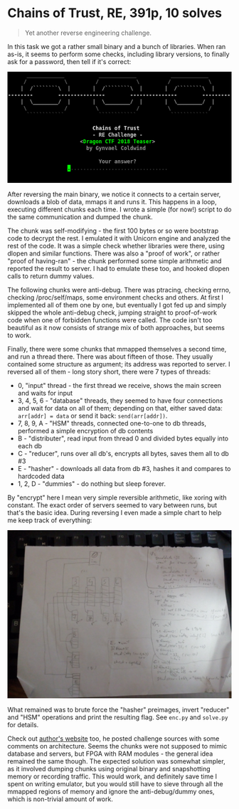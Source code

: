 # Chains of Trust, RE, 391p, 10 solves

> Yet another reverse engineering challenge.

In this task we got a rather small binary and a bunch of libraries. When ran as-is, it seems to perform some
checks, including library versions, to finally ask for a password, then tell if it's correct:

![chains](chains.png)

After reversing the main binary, we notice it connects to a certain server, downloads a blob of data,
mmaps it and runs it. This happens in a loop, executing different chunks each time. I wrote a simple (for now!)
script to do the same communication and dumped the chunk.

The chunk was self-modifying - the first 100 bytes or so were bootstrap code to decrypt the rest. I emulated
it with Unicorn engine and analyzed the rest of the code. It was a simple check whether libraries were 
there, using dlopen and similar functions. There was also a "proof of work", or rather "proof of having-ran" - 
the chunk performed some simple arithmetic and reported the result to server. I had to emulate these too,
and hooked dlopen calls to return dummy values.

The following chunks were anti-debug. There was ptracing, checking errno, checking /proc/self/maps,
some environment checks and others. At first I implemented all of them one by one, but eventually I got
fed up and simply skipped the whole anti-debug check, jumping straight to proof-of-work code when one of
forbidden functions were called. The code isn't too beautiful as it now consists of strange mix of both
approaches, but seems to work.

Finally, there were some chunks that mmapped themselves a second time, and run a thread there. There was
about fifteen of those. They usually contained some structure as argument; its address was reported to server.
I reversed all of them - long story short, there were 7 types of threads:
- 0, "input" thread - the first thread we receive, shows the main screen and waits for input
- 3, 4, 5, 6 - "database" threads, they seemed to have four connections and wait for data on all
of them; depending on that, either saved data: `arr[addr] = data` or send it back: `send(arr[addr])`.
- 7, 8, 9, A - "HSM" threads, connected one-to-one to db threads, performed a simple encryption of db
contents
- B - "distributer", read input from thread 0 and divided bytes equally into each db
- C - "reducer", runs over all db's, encrypts all bytes, saves them all to db #3
- E - "hasher" - downloads all data from db #3, hashes it and compares to hardcoded data
- 1, 2, D - "dummies" - do nothing but sleep forever.

By "encrypt" here I mean very simple reversible arithmetic, like xoring with constant.
The exact order of servers seemed to vary between runs, but that's the basic idea. 
During reversing I even made a simple chart to help me keep track of everything:

![chart](paper.jpg)

What remained was to brute force the "hasher" preimages, invert "reducer" and "HSM"
operations and print the resulting flag. See `enc.py` and `solve.py` for details.

Check out [author's website](https://gynvael.coldwind.pl/?id=688) too, he posted challenge sources with
some comments on architecture. Seems the chunks were not supposed to mimic database and servers, but FPGA
with RAM modules - the general idea remained the same though. The expected solution was somewhat simpler,
as it involved dumping chunks using original binary and snapshotting memory or recording traffic. This
would work, and definitely save time I spent on writing emulator, but you would still have to sieve
through all the mmapped regions of memory and ignore the anti-debug/dummy ones, which is non-trivial
amount of work.
